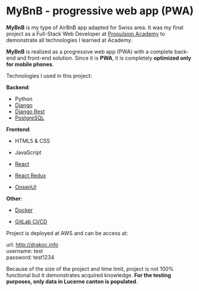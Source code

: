 #  MyBnB - progressive web app (PWA)

**MyBnB** is my type of AirBnB app adapted for Swiss area. It was my final project as a Full-Stack Web Developer at [Propulsion Academy](https://propulsion.academy/) to demonstrate all technologies I learned at Academy.

**MyBnB** is realized as a progressive web app (PWA) with a complete back-end and front-end solution. Since it is **PWA**, it is completely **optimized only for mobile phones**.



Technologies I used in this project:

**Backend**:

 * Python
 * [Django](https://www.djangoproject.com/)
 * [Django Rest](https://www.django-rest-framework.org/)
 * [PostgreSQL](https://www.postgresql.org/)



**Frontend**:

* HTML5 & CSS
* JavaScript

* [React](https://reactjs.org/)
* [React Redux](https://redux.js.org/)
* [OnsenUI](https://onsen.io/)



**Other**:

* [Docker](https://www.docker.com/)

* [GitLab CI/CD](https://docs.gitlab.com/ee/ci/)




Project is deployed at AWS and can be access at:


url: http://drakoc.info  
username: test  
password: test1234  


Because of the size of the project and time limit, project is not 100% functional but it demonstrates acquired knowledge. **For the testing purposes, only data in Lucerne canton is populated**.
